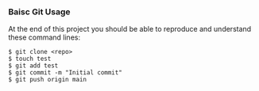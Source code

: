 ### Baisc Git Usage
At the end of this project you should be able to reproduce and understand these command lines:

    $ git clone <repo>
    $ touch test
    $ git add test
    $ git commit -m "Initial commit"
    $ git push origin main
